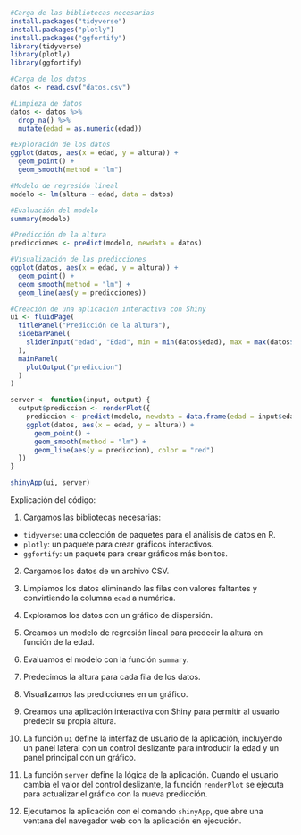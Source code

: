 ```r
#Carga de las bibliotecas necesarias
install.packages("tidyverse")
install.packages("plotly")
install.packages("ggfortify")
library(tidyverse)
library(plotly)
library(ggfortify)

#Carga de los datos
datos <- read.csv("datos.csv")

#Limpieza de datos
datos <- datos %>%
  drop_na() %>%
  mutate(edad = as.numeric(edad))

#Exploración de los datos
ggplot(datos, aes(x = edad, y = altura)) +
  geom_point() +
  geom_smooth(method = "lm")

#Modelo de regresión lineal
modelo <- lm(altura ~ edad, data = datos)

#Evaluación del modelo
summary(modelo)

#Predicción de la altura
predicciones <- predict(modelo, newdata = datos)

#Visualización de las predicciones
ggplot(datos, aes(x = edad, y = altura)) +
  geom_point() +
  geom_smooth(method = "lm") +
  geom_line(aes(y = predicciones))

#Creación de una aplicación interactiva con Shiny
ui <- fluidPage(
  titlePanel("Predicción de la altura"),
  sidebarPanel(
    sliderInput("edad", "Edad", min = min(datos$edad), max = max(datos$edad), value = 18)
  ),
  mainPanel(
    plotOutput("prediccion")
  )
)

server <- function(input, output) {
  output$prediccion <- renderPlot({
    prediccion <- predict(modelo, newdata = data.frame(edad = input$edad))
    ggplot(datos, aes(x = edad, y = altura)) +
      geom_point() +
      geom_smooth(method = "lm") +
      geom_line(aes(y = prediccion), color = "red")
  })
}

shinyApp(ui, server)
```
Explicación del código:

1. Cargamos las bibliotecas necesarias:

* `tidyverse`: una colección de paquetes para el análisis de datos en R.
* `plotly`: un paquete para crear gráficos interactivos.
* `ggfortify`: un paquete para crear gráficos más bonitos.

2. Cargamos los datos de un archivo CSV.

3. Limpiamos los datos eliminando las filas con valores faltantes y convirtiendo la columna `edad` a numérica.

4. Exploramos los datos con un gráfico de dispersión.

5. Creamos un modelo de regresión lineal para predecir la altura en función de la edad.

6. Evaluamos el modelo con la función `summary`.

7. Predecimos la altura para cada fila de los datos.

8. Visualizamos las predicciones en un gráfico.

9. Creamos una aplicación interactiva con Shiny para permitir al usuario predecir su propia altura.

10. La función `ui` define la interfaz de usuario de la aplicación, incluyendo un panel lateral con un control deslizante para introducir la edad y un panel principal con un gráfico.

11. La función `server` define la lógica de la aplicación. Cuando el usuario cambia el valor del control deslizante, la función `renderPlot` se ejecuta para actualizar el gráfico con la nueva predicción.

12. Ejecutamos la aplicación con el comando `shinyApp`, que abre una ventana del navegador web con la aplicación en ejecución.